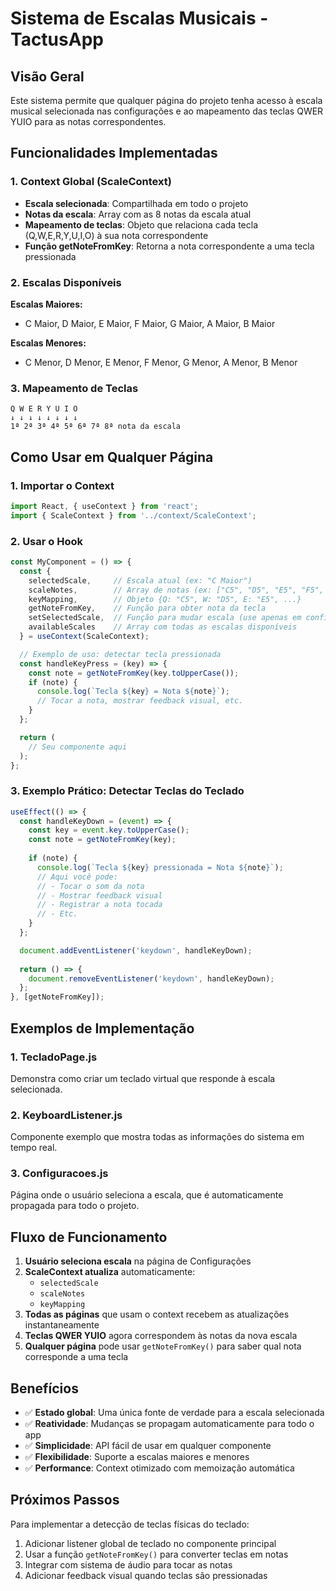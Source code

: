 # Sistema de Escalas Musicais - TactusApp

## Visão Geral

Este sistema permite que qualquer página do projeto tenha acesso à escala musical selecionada nas configurações e ao mapeamento das teclas QWER YUIO para as notas correspondentes.

## Funcionalidades Implementadas

### 1. Context Global (ScaleContext)
- **Escala selecionada**: Compartilhada em todo o projeto
- **Notas da escala**: Array com as 8 notas da escala atual
- **Mapeamento de teclas**: Objeto que relaciona cada tecla (Q,W,E,R,Y,U,I,O) à sua nota correspondente
- **Função getNoteFromKey**: Retorna a nota correspondente a uma tecla pressionada

### 2. Escalas Disponíveis
**Escalas Maiores:**
- C Maior, D Maior, E Maior, F Maior, G Maior, A Maior, B Maior

**Escalas Menores:**
- C Menor, D Menor, E Menor, F Menor, G Menor, A Menor, B Menor

### 3. Mapeamento de Teclas
```
Q W E R Y U I O
↓ ↓ ↓ ↓ ↓ ↓ ↓ ↓
1ª 2ª 3ª 4ª 5ª 6ª 7ª 8ª nota da escala
```

## Como Usar em Qualquer Página

### 1. Importar o Context
```javascript
import React, { useContext } from 'react';
import { ScaleContext } from '../context/ScaleContext';
```

### 2. Usar o Hook
```javascript
const MyComponent = () => {
  const { 
    selectedScale,     // Escala atual (ex: "C Maior")
    scaleNotes,        // Array de notas (ex: ["C5", "D5", "E5", "F5", "G5", "A5", "B5", "C6"])
    keyMapping,        // Objeto {Q: "C5", W: "D5", E: "E5", ...}
    getNoteFromKey,    // Função para obter nota da tecla
    setSelectedScale,  // Função para mudar escala (use apenas em configurações)
    availableScales    // Array com todas as escalas disponíveis
  } = useContext(ScaleContext);

  // Exemplo de uso: detectar tecla pressionada
  const handleKeyPress = (key) => {
    const note = getNoteFromKey(key.toUpperCase());
    if (note) {
      console.log(`Tecla ${key} = Nota ${note}`);
      // Tocar a nota, mostrar feedback visual, etc.
    }
  };

  return (
    // Seu componente aqui
  );
};
```

### 3. Exemplo Prático: Detectar Teclas do Teclado
```javascript
useEffect(() => {
  const handleKeyDown = (event) => {
    const key = event.key.toUpperCase();
    const note = getNoteFromKey(key);
    
    if (note) {
      console.log(`Tecla ${key} pressionada = Nota ${note}`);
      // Aqui você pode:
      // - Tocar o som da nota
      // - Mostrar feedback visual
      // - Registrar a nota tocada
      // - Etc.
    }
  };

  document.addEventListener('keydown', handleKeyDown);
  
  return () => {
    document.removeEventListener('keydown', handleKeyDown);
  };
}, [getNoteFromKey]);
```

## Exemplos de Implementação

### 1. TecladoPage.js
Demonstra como criar um teclado virtual que responde à escala selecionada.

### 2. KeyboardListener.js
Componente exemplo que mostra todas as informações do sistema em tempo real.

### 3. Configuracoes.js
Página onde o usuário seleciona a escala, que é automaticamente propagada para todo o projeto.

## Fluxo de Funcionamento

1. **Usuário seleciona escala** na página de Configurações
2. **ScaleContext atualiza** automaticamente:
   - `selectedScale`
   - `scaleNotes` 
   - `keyMapping`
3. **Todas as páginas** que usam o context recebem as atualizações instantaneamente
4. **Teclas QWER YUIO** agora correspondem às notas da nova escala
5. **Qualquer página** pode usar `getNoteFromKey()` para saber qual nota corresponde a uma tecla

## Benefícios

- ✅ **Estado global**: Uma única fonte de verdade para a escala selecionada
- ✅ **Reatividade**: Mudanças se propagam automaticamente para todo o app
- ✅ **Simplicidade**: API fácil de usar em qualquer componente
- ✅ **Flexibilidade**: Suporte a escalas maiores e menores
- ✅ **Performance**: Context otimizado com memoização automática

## Próximos Passos

Para implementar a detecção de teclas físicas do teclado:

1. Adicionar listener global de teclado no componente principal
2. Usar a função `getNoteFromKey()` para converter teclas em notas
3. Integrar com sistema de áudio para tocar as notas
4. Adicionar feedback visual quando teclas são pressionadas